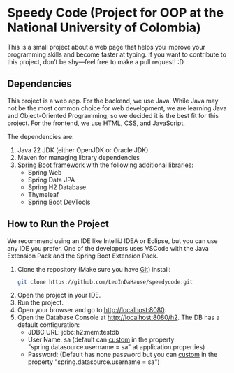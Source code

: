 # Speedy Code (Project for OOP at the National University of Colombia)

This is a small project about a web page that helps you improve your programming skills and become faster at typing. If you want to contribute to this project, don’t be shy—feel free to make a pull request! :D

## Dependencies

This project is a web app. For the backend, we use Java. While Java may not be the most common choice for web development, we are learning Java and Object-Oriented Programming, so we decided it is the best fit for this project. For the frontend, we use HTML, CSS, and JavaScript. 

The dependencies are:

1. Java 22 JDK (either OpenJDK or Oracle JDK)
2. Maven for managing library dependencies
3. [Spring Boot framework](https://spring.io/projects/spring-boot) with the following additional libraries:
    * Spring Web
    * Spring Data JPA
    * Spring H2 Database
    * Thymeleaf
    * Spring Boot DevTools

## How to Run the Project

We recommend using an IDE like IntelliJ IDEA or Eclipse, but you can use any IDE you prefer. One of the developers uses VSCode with the Java Extension Pack and the Spring Boot Extension Pack.

1. Clone the repository (Make sure you have [Git](https://git-scm.com/downloads)) install:
    ```bash
    git clone https://github.com/LeoInDaHause/speedycode.git
    ```
2. Open the project in your IDE.
3. Run the project.
4. Open your browser and go to [http://localhost:8080](http://localhost:8080).
5. Open the Database Console at [http://localhost:8080/h2](http://localhost:8080/h2-console). The DB has a default configuration:
    * JDBC URL: jdbc:h2:mem:testdb
    * User Name: sa (default can [custom](https://github.com/LeoInDaHause/speedycode/blob/main/target/classes/application.properties) in the property "spring.datasource.username = sa" at application.properties)
    * Password: (Default has none password but you can [custom](https://github.com/LeoInDaHause/speedycode/blob/main/target/classes/application.properties) in the property "spring.datasource.username = sa")


